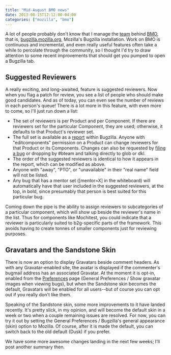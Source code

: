 ```yaml
---
title: "Mid-August BMO news"
date: 2013-08-15T12:12:00-04:00
categories: ["mozilla", "bmo"]
---
```

A lot of people probably don't know that I manage the [team][] behind 
[BMO][], that is, [bugzilla.mozilla.org][], Mozilla's Bugzilla
installation.  Work on BMO is continuous and incremental, and even really
useful features often take a while to percolate through the community, so I
thought I'd try to draw attention to some recent improvements that should
get you pumped to open a Bugzilla tab.

Suggested Reviewers
-------------------

A really exciting, and long-awaited, feature is suggested reviewers.  Now
when you flag a patch for review, you see a list of people who should make
good candidates.  And as of today, you can even see the number of reviews
in each person's queue!  There is a lot more in this feature, with even more
to come, so I'll just run down a list:

* The set of reviewers is per Product and per Component.  If there are
reviewers set for the particular Component, they are used; otherwise, it
defaults to that Product's reviewer set.
* The full set is available as a [report][] within Bugzilla.  Anyone with
"editcomponents" permission on a Product can change reviewers for that Product
or its Components.  Changes can also be requested by [filing a bug][] or
dropping by #bteam and talking directly to glob or dkl.
* The order of the suggested reviewers is identical to how it appears in the
report, which can be modified as above.
* Anyone with "away", "PTO", or "unavailable" in their "real name" field
will not be listed.
* Any bug that has a mentor set ([mentor=X] in the whiteboard) will
automatically have that user included in the suggested reviewers, at the
top, in bold, since presumably that person is best suited for this
particular bug.

Coming down the pipe is the ability to assign reviewers to subcategories of
a particular component, which will show up beside the reviewer's name in the
list.  Thus for components like Mochitest, you could indicate that a
reviewer is particularly suited to b2g-specific parts of the framework.  This
avoids having to create tonnes of smaller components just for reviewing
purposes.


Gravatars and the Sandstone Skin
--------------------------------

There is now an option to display Gravatars beside comment headers.  As with
any Gravatar-enabled site, the avatar is displayed if the commenter's
bugmail address has an associated Gravatar.  At the moment it is opt-in,
enabled from the [Preferences][] page (General Preferences / Show gravatar
images when viewing bugs), but when the Sandstone skin becomes the default,
Gravatars will be enabled for all users--but of course you can opt out if you
really don't like them.

Speaking of the Sandstone skin, some more improvements to it have landed
recently.  It's pretty slick, in my opinion, and will become the default
skin in a week or two when a couple remaining issues are resolved.  For now,
you can try it out by setting the General Preferences / Bugzilla's general
appearance (skin) option to Mozilla.  Of course, after it is made the default,
you can switch back to the old default (Dusk) if you prefer.


We have some more awesome changes landing in the next few weeks; I'll post
another summary then.

[team]: https://wiki.mozilla.org/BMO#Contributors.2FMaintainers
[BMO]: https://wiki.mozilla.org/BMO
[bugzilla.mozilla.org]: https://bugzilla.mozilla.org
[report]: https://bugzilla.mozilla.org/page.cgi?id=review_suggestions.html
[filing a bug]: https://bugzilla.mozilla.org/enter_bug.cgi?product=bugzilla.mozilla.org&component=Administration&format=__default__ 
[Preferences]: https://bugzilla.mozilla.org/userprefs.cgi
